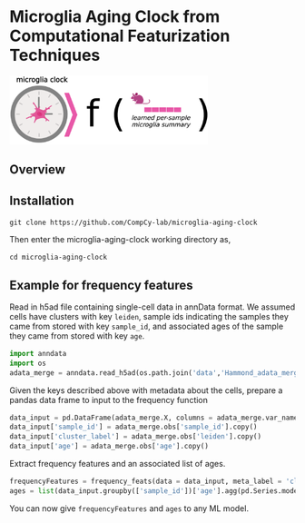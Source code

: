 # Microglia Aging Clock from Computational Featurization Techniques
<p>
  <img src="https://github.com/CompCy-lab/microglia-aging-clock/blob/main/microglia_img.png?raw=True" width="350" />
</p>

## Overview

## Installation

```
git clone https://github.com/CompCy-lab/microglia-aging-clock
```

Then enter the microglia-aging-clock working directory as,

```
cd microglia-aging-clock
```

## Example for frequency features

Read in h5ad file containing single-cell data in annData format. We assumed cells have clusters with key `leiden`, sample ids indicating the samples they came from stored with key `sample_id`, and associated ages of the sample they came from stored with key `age`.

```python
import anndata
import os
adata_merge = anndata.read_h5ad(os.path.join('data','Hammond_adata_merge.h5ad'))
```
Given the keys described above with metadata about the cells, prepare a pandas data frame to input to the frequency function

```python
data_input = pd.DataFrame(adata_merge.X, columns = adata_merge.var_names, index = adata_merge.obs_names)
data_input['sample_id'] = adata_merge.obs['sample_id'].copy()
data_input['cluster_label'] = adata_merge.obs['leiden'].copy()
data_input['age'] = adata_merge.obs['age'].copy()
```
Extract frequency features and an associated list of ages.

```python
frequencyFeatures = frequency_feats(data = data_input, meta_label = 'cluster_label')
ages = list(data_input.groupby(['sample_id'])['age'].agg(pd.Series.mode))
```

You can now give `frequencyFeatures` and `ages` to any ML model.

